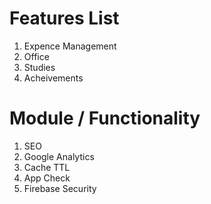 # Features List
1. Expence Management
2. Office
3. Studies
4. Acheivements

# Module / Functionality
1. SEO
2. Google Analytics
3. Cache TTL
4. App Check
5. Firebase Security
